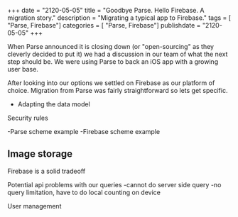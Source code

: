 +++
date        = "2120-05-05"
title       = "Goodbye Parse. Hello Firebase. A migration story."
description = "Migrating a typical app to Firebase."
tags        = [ "Parse, Firebase"]
categories	= [ "Parse, Firebase"]
publishdate        = "2120-05-05"
+++

When Parse announced it is closing down (or "open-sourcing" as they cleverly decided to put it) we had a discussion in our team
of what the next step should be. We were using Parse to back an iOS app with a growing user base.

After looking into our options we settled on Firebase as our platform of choice. Migration from Parse was fairly straightforward so lets get specific.

* Adapting the data model



Security rules


-Parse scheme example
-Firebase scheme example

Image storage
-

Firebase is a solid tradeoff

Potential api problems with our queries
-cannot do server side query
-no query limitation, have to do local counting on device


User management